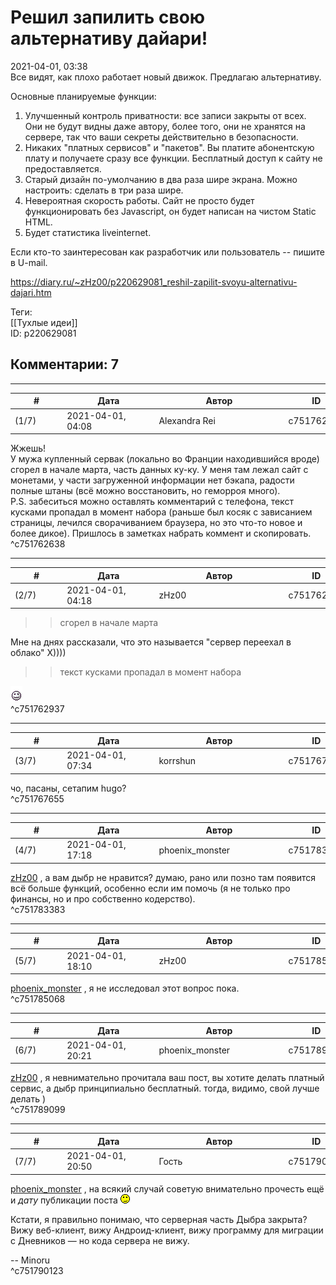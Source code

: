 Решил запилить свою альтернативу дайари!
========================================

  
2021-04-01, 03:38  
 Все видят, как плохо работает новый движок. Предлагаю альтернативу.   
   
 Основные планируемые функции:   
 1. Улучшенный контроль приватности: все записи закрыты от всех. Они не будут видны даже автору, более того, они не хранятся на сервере, так что ваши секреты действительно в безопасности.   
 2. Никаких "платных сервисов" и "пакетов". Вы платите абонентскую плату и получаете сразу все функции. Бесплатный доступ к сайту не предоставляется.   
 3. Старый дизайн по-умолчанию в два раза шире экрана. Можно настроить: сделать в три раза шире.   
 4. Невероятная скорость работы. Сайт не просто будет функционировать без Javasсript, он будет написан на чистом Static HTML.   
 5. Будет статистика liveinternet.   
   
 Если кто-то заинтересован как разработчик или пользователь -- пишите в U-mail.   
  
<https://diary.ru/~zHz00/p220629081_reshil-zapilit-svoyu-alternativu-dajari.htm>  
  
Теги:  
[[Тухлые идеи]]  
ID: p220629081  


Комментарии: 7
--------------

  


---



|         #         |              Дата              |                     Автор                     |           ID           |
| --- | --- | --- | --- |
| (1/7) | 2021-04-01, 04:08 | Alexandra Rei | c751762638 |

  
  Жжешь!   
 У мужа купленный сервак (локально во Франции находившийся вроде) сгорел в начале марта, часть данных ку-ку. У меня там лежал сайт с монетами, у части загруженной информации нет бэкапа, радости полные штаны (всё можно восстановить, но геморроя много).   
 P.S. забеситься можно оставлять комментарий с телефона, текст кусками пропадал в момент набора (раньше был косяк с зависанием страницы, лечился сворачиванием браузера, но это что-то новое и более дикое). Пришлось в заметках набрать коммент и скопировать.    
 ^c751762638

---



|         #         |              Дата              |                     Автор                     |           ID           |
| --- | --- | --- | --- |
| (2/7) | 2021-04-01, 04:18 | zHz00 | c751762937 |

  
 >>сгорел в начале марта   
   
 Мне на днях рассказали, что это называется "сервер переехал в облако" Х))))   
   
 >>текст кусками пропадал в момент набора   
   
 ![:horror:](pics/1979527.gif)   
 ^c751762937

---



|         #         |              Дата              |                     Автор                     |           ID           |
| --- | --- | --- | --- |
| (3/7) | 2021-04-01, 07:34 | korrshun | c751767655 |

  
 чо, пасаны, сетапим hugo?   
 ^c751767655

---



|         #         |              Дата              |                     Автор                     |           ID           |
| --- | --- | --- | --- |
| (4/7) | 2021-04-01, 17:18 | phoenix\_monster | c751783383 |

  
  [zHz00](https://zHz00.diary.ru "Untitled")  , а вам дыбр не нравится? думаю, рано или позно там появится всё больше функций, особенно если им помочь (я не только про финансы, но и про собственно кодерство).   
 ^c751783383

---



|         #         |              Дата              |                     Автор                     |           ID           |
| --- | --- | --- | --- |
| (5/7) | 2021-04-01, 18:10 | zHz00 | c751785068 |

  
  [phoenix\_monster](https://hyperobnoxious.diary.ru "black box")  , я не исследовал этот вопрос пока.   
 ^c751785068

---



|         #         |              Дата              |                     Автор                     |           ID           |
| --- | --- | --- | --- |
| (6/7) | 2021-04-01, 20:21 | phoenix\_monster | c751789099 |

  
  [zHz00](https://zHz00.diary.ru "Untitled")  , я невнимательно прочитала ваш пост, вы хотите делать платный сервис, а дыбр принципиально бесплатный. тогда, видимо, свой лучше делать )   
 ^c751789099

---



|         #         |              Дата              |                     Автор                     |           ID           |
| --- | --- | --- | --- |
| (7/7) | 2021-04-01, 20:50 | Гость | c751790123 |

  
  [phoenix\_monster](https://hyperobnoxious.diary.ru "black box")  , на всякий случай советую внимательно прочесть ещё и  *дату*  публикации поста ![;)](pics/1136.gif)   
   
 Кстати, я правильно понимаю, что серверная часть Дыбра закрыта? Вижу веб-клиент, вижу Андроид-клиент, вижу программу для миграции с Дневников — но кода сервера не вижу.   
   
 -- Minoru   
 ^c751790123